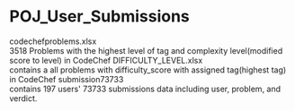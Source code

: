 # POJ_User_Submissions
codechefproblems.xlsx  
    3518 Problems with the highest level of tag and complexity level(modified score to level) in CodeChef
DIFFICULTY_LEVEL.xlsx  
    contains a all problems with difficulty_score with assigned tag(highest tag) in CodeChef
submission73733       
    contains 197 users' 73733 submissions data including user, problem, and verdict.
